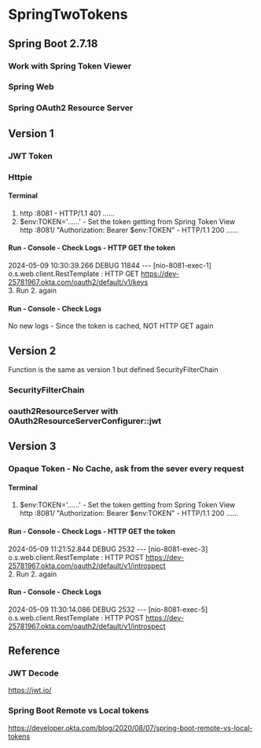 # SpringTwoTokens

## Spring Boot 2.7.18
### Work with Spring Token Viewer
### Spring Web
### Spring OAuth2 Resource Server

## Version 1
### JWT Token
### Httpie
#### Terminal
1. http :8081 - HTTP/1.1 401 ......
2. $env:TOKEN='......' - Set the token getting from Spring Token View <br>
   http :8081/ "Authorization: Bearer $env:TOKEN" - HTTP/1.1 200 ......
#### Run - Console - Check Logs - HTTP GET the token
2024-05-09 10:30:39.266 DEBUG 11844 --- [nio-8081-exec-1] o.s.web.client.RestTemplate              : HTTP GET https://dev-25781967.okta.com/oauth2/default/v1/keys <br>
3. Run 2. again
#### Run - Console - Check Logs
No new logs - Since the token is cached, NOT HTTP GET again

## Version 2
Function is the same as version 1 but defined SecurityFilterChain 
### SecurityFilterChain
### oauth2ResourceServer with OAuth2ResourceServerConfigurer::jwt

## Version 3
### Opaque Token - No Cache, ask from the sever every request
#### Terminal
1. $env:TOKEN='......' - Set the token getting from Spring Token View <br>
   http :8081/ "Authorization: Bearer $env:TOKEN" - HTTP/1.1 200 ......
#### Run - Console - Check Logs - HTTP GET the token
2024-05-09 11:21:52.844 DEBUG 2532 --- [nio-8081-exec-3] o.s.web.client.RestTemplate              : HTTP POST https://dev-25781967.okta.com/oauth2/default/v1/introspect <br>
2. Run 2. again
#### Run - Console - Check Logs
2024-05-09 11:30:14.086 DEBUG 2532 --- [nio-8081-exec-5] o.s.web.client.RestTemplate              : HTTP POST https://dev-25781967.okta.com/oauth2/default/v1/introspect



## Reference
### JWT Decode
https://jwt.io/

### Spring Boot Remote vs Local tokens
https://developer.okta.com/blog/2020/08/07/spring-boot-remote-vs-local-tokens